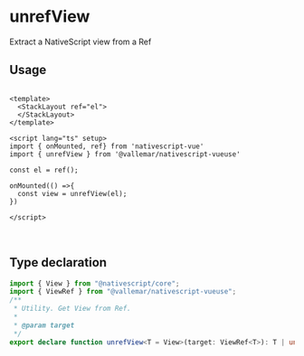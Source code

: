
# unrefView

Extract a NativeScript view from a Ref

## Usage

```vue

<template>
  <StackLayout ref="el">
  </StackLayout>
</template>

<script lang="ts" setup>
import { onMounted, ref} from 'nativescript-vue'
import { unrefView } from '@vallemar/nativescript-vueuse'

const el = ref();

onMounted(() =>{
  const view = unrefView(el);
})

</script>
```
<br />

## Type declaration
```ts
import { View } from "@nativescript/core";
import { ViewRef } from "@vallemar/nativescript-vueuse";
/**
 * Utility. Get View from Ref.
 *
 * @param target
 */
export declare function unrefView<T = View>(target: ViewRef<T>): T | undefined;
```
